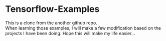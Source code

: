 # Tensorflow-Examples
This is a clone from the another github repo.  
When learning those examples, I will make a few modification based on the projects I have been doing. Hope this will make my life easier... 
